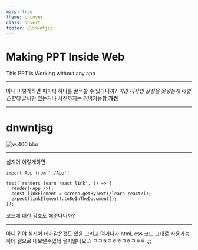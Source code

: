 ```yaml
---
marp: true
theme: uncover
class: invert
footer: ⓒdnwntjsg
--- 
```


# Making PPT Inside Web
This PPT is Working without any app 

---
아니 이렇게하면 피피티 하나를 꿀꺽할 수 있다니까?
_약간 디자인 감성은 못넣는게 아쉽긴한데_
글씨만 있는거나 사진까지는 커버가능함
**개쩜**
<!--
_backgroundColor: white
_color: rgb(32, 34, 39)
_paginate: false 
-->
---
# dnwntjsg
![w:400 blur](https://avatars.githubusercontent.com/u/124858128?v=4)

---
<!--
_backgroundColor: white
_color: rgb(32, 34, 39)
_paginate: false 
-->
심지어 이렇게하면
```
import App from './App';

test('renders learn react link', () => {
  render(<App />);
  const linkElement = screen.getByText(/learn react/i);
  expect(linkElement).toBeInTheDocument();
});
 ```
 코드에 대한 강조도 해준다니까?

---
아니 뭐야 심지어 테마같은것도 있음
그리고 여기다가 html, css 코드 그대로 사용가능하데
웹으로 내보낼수있데 쩔지않나요..?
ㅋㅋㅎㅋㅎㅎㅋㅎㅋㅎㅎ..;;